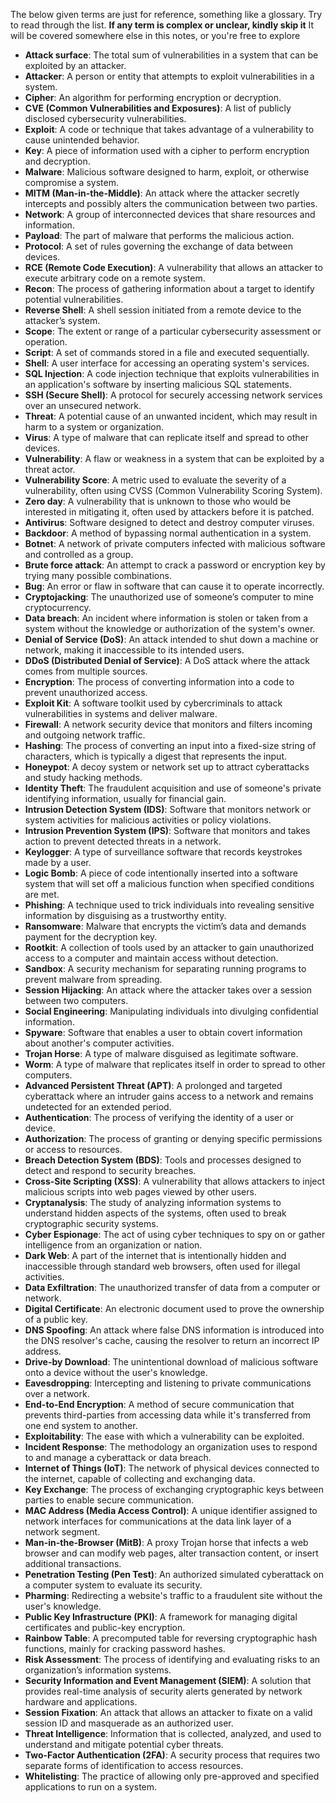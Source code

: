 
The below given terms are just for reference, something like a glossary. Try to read through the list. **If any term is complex or unclear, kindly skip it** It will be covered somewhere else in this notes, or you're free to explore

- **Attack surface**: The total sum of vulnerabilities in a system that can be exploited by an attacker.
- **Attacker**: A person or entity that attempts to exploit vulnerabilities in a system.
- **Cipher**: An algorithm for performing encryption or decryption.
- **CVE (Common Vulnerabilities and Exposures)**: A list of publicly disclosed cybersecurity vulnerabilities.
- **Exploit**: A code or technique that takes advantage of a vulnerability to cause unintended behavior.
- **Key**: A piece of information used with a cipher to perform encryption and decryption.
- **Malware**: Malicious software designed to harm, exploit, or otherwise compromise a system.
- **MITM (Man-in-the-Middle)**: An attack where the attacker secretly intercepts and possibly alters the communication between two parties.
- **Network**: A group of interconnected devices that share resources and information.
- **Payload**: The part of malware that performs the malicious action.
- **Protocol**: A set of rules governing the exchange of data between devices.
- **RCE (Remote Code Execution)**: A vulnerability that allows an attacker to execute arbitrary code on a remote system.
- **Recon**: The process of gathering information about a target to identify potential vulnerabilities.
- **Reverse Shell**: A shell session initiated from a remote device to the attacker’s system.
- **Scope**: The extent or range of a particular cybersecurity assessment or operation.
- **Script**: A set of commands stored in a file and executed sequentially.
- **Shell**: A user interface for accessing an operating system's services.
- **SQL Injection**: A code injection technique that exploits vulnerabilities in an application's software by inserting malicious SQL statements.
- **SSH (Secure Shell)**: A protocol for securely accessing network services over an unsecured network.
- **Threat**: A potential cause of an unwanted incident, which may result in harm to a system or organization.
- **Virus**: A type of malware that can replicate itself and spread to other devices.
- **Vulnerability**: A flaw or weakness in a system that can be exploited by a threat actor.
- **Vulnerability Score**: A metric used to evaluate the severity of a vulnerability, often using CVSS (Common Vulnerability Scoring System).
- **Zero day**: A vulnerability that is unknown to those who would be interested in mitigating it, often used by attackers before it is patched.
- **Antivirus**: Software designed to detect and destroy computer viruses.
- **Backdoor**: A method of bypassing normal authentication in a system.
- **Botnet**: A network of private computers infected with malicious software and controlled as a group.
- **Brute force attack**: An attempt to crack a password or encryption key by trying many possible combinations.
- **Bug**: An error or flaw in software that can cause it to operate incorrectly.
- **Cryptojacking**: The unauthorized use of someone’s computer to mine cryptocurrency.
- **Data breach**: An incident where information is stolen or taken from a system without the knowledge or authorization of the system's owner.
- **Denial of Service (DoS)**: An attack intended to shut down a machine or network, making it inaccessible to its intended users.
- **DDoS (Distributed Denial of Service)**: A DoS attack where the attack comes from multiple sources.
- **Encryption**: The process of converting information into a code to prevent unauthorized access.
- **Exploit Kit**: A software toolkit used by cybercriminals to attack vulnerabilities in systems and deliver malware.
- **Firewall**: A network security device that monitors and filters incoming and outgoing network traffic.
- **Hashing**: The process of converting an input into a fixed-size string of characters, which is typically a digest that represents the input.
- **Honeypot**: A decoy system or network set up to attract cyberattacks and study hacking methods.
- **Identity Theft**: The fraudulent acquisition and use of someone's private identifying information, usually for financial gain.
- **Intrusion Detection System (IDS)**: Software that monitors network or system activities for malicious activities or policy violations.
- **Intrusion Prevention System (IPS)**: Software that monitors and takes action to prevent detected threats in a network.
- **Keylogger**: A type of surveillance software that records keystrokes made by a user.
- **Logic Bomb**: A piece of code intentionally inserted into a software system that will set off a malicious function when specified conditions are met.
- **Phishing**: A technique used to trick individuals into revealing sensitive information by disguising as a trustworthy entity.
- **Ransomware**: Malware that encrypts the victim’s data and demands payment for the decryption key.
- **Rootkit**: A collection of tools used by an attacker to gain unauthorized access to a computer and maintain access without detection.
- **Sandbox**: A security mechanism for separating running programs to prevent malware from spreading.
- **Session Hijacking**: An attack where the attacker takes over a session between two computers.
- **Social Engineering**: Manipulating individuals into divulging confidential information.
- **Spyware**: Software that enables a user to obtain covert information about another's computer activities.
- **Trojan Horse**: A type of malware disguised as legitimate software.
- **Worm**: A type of malware that replicates itself in order to spread to other computers.
- **Advanced Persistent Threat (APT)**: A prolonged and targeted cyberattack where an intruder gains access to a network and remains undetected for an extended period.
- **Authentication**: The process of verifying the identity of a user or device.
- **Authorization**: The process of granting or denying specific permissions or access to resources.
- **Breach Detection System (BDS)**: Tools and processes designed to detect and respond to security breaches.
- **Cross-Site Scripting (XSS)**: A vulnerability that allows attackers to inject malicious scripts into web pages viewed by other users.
- **Cryptanalysis**: The study of analyzing information systems to understand hidden aspects of the systems, often used to break cryptographic security systems.
- **Cyber Espionage**: The act of using cyber techniques to spy on or gather intelligence from an organization or nation.
- **Dark Web**: A part of the internet that is intentionally hidden and inaccessible through standard web browsers, often used for illegal activities.
- **Data Exfiltration**: The unauthorized transfer of data from a computer or network.
- **Digital Certificate**: An electronic document used to prove the ownership of a public key.
- **DNS Spoofing**: An attack where false DNS information is introduced into the DNS resolver's cache, causing the resolver to return an incorrect IP address.
- **Drive-by Download**: The unintentional download of malicious software onto a device without the user's knowledge.
- **Eavesdropping**: Intercepting and listening to private communications over a network.
- **End-to-End Encryption**: A method of secure communication that prevents third-parties from accessing data while it's transferred from one end system to another.
- **Exploitability**: The ease with which a vulnerability can be exploited.
- **Incident Response**: The methodology an organization uses to respond to and manage a cyberattack or data breach.
- **Internet of Things (IoT)**: The network of physical devices connected to the internet, capable of collecting and exchanging data.
- **Key Exchange**: The process of exchanging cryptographic keys between parties to enable secure communication.
- **MAC Address (Media Access Control)**: A unique identifier assigned to network interfaces for communications at the data link layer of a network segment.
- **Man-in-the-Browser (MitB)**: A proxy Trojan horse that infects a web browser and can modify web pages, alter transaction content, or insert additional transactions.
- **Penetration Testing (Pen Test)**: An authorized simulated cyberattack on a computer system to evaluate its security.
- **Pharming**: Redirecting a website's traffic to a fraudulent site without the user's knowledge.
- **Public Key Infrastructure (PKI)**: A framework for managing digital certificates and public-key encryption.
- **Rainbow Table**: A precomputed table for reversing cryptographic hash functions, mainly for cracking password hashes.
- **Risk Assessment**: The process of identifying and evaluating risks to an organization’s information systems.
- **Security Information and Event Management (SIEM)**: A solution that provides real-time analysis of security alerts generated by network hardware and applications.
- **Session Fixation**: An attack that allows an attacker to fixate on a valid session ID and masquerade as an authorized user.
- **Threat Intelligence**: Information that is collected, analyzed, and used to understand and mitigate potential cyber threats.
- **Two-Factor Authentication (2FA)**: A security process that requires two separate forms of identification to access resources.
- **Whitelisting**: The practice of allowing only pre-approved and specified applications to run on a system.